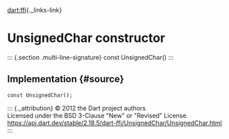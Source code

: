 [dart:ffi](../../dart-ffi/dart-ffi-library){._links-link}

UnsignedChar constructor
========================

::: {.section .multi-line-signature}
const UnsignedChar()
:::

Implementation {#source}
--------------

``` {.language-dart data-language="dart"}
const UnsignedChar();
```

::: {._attribution}
© 2012 the Dart project authors\
Licensed under the BSD 3-Clause \"New\" or \"Revised\" License.\
<https://api.dart.dev/stable/2.18.5/dart-ffi/UnsignedChar/UnsignedChar.html>
:::
